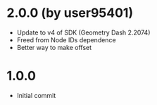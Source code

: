 # 2.0.0 (by user95401)
- Update to v4 of SDK (Geometry Dash 2.2074)
- Freed from Node IDs dependence
- Better way to make offset

# 1.0.0
- Initial commit